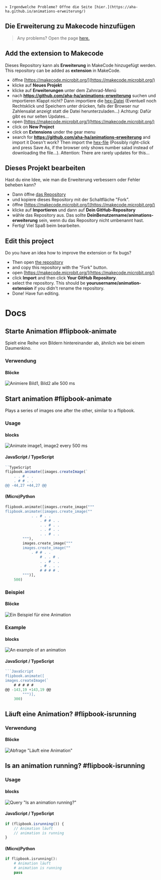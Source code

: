 	> Irgendwelche Probleme? Öffne die Seite [hier.](https://aha-ha.github.io/animations-erweiterung/)
## Die Erweiterung zu Makecode hinzufügen
> Any problems? Open the page [here.](https://aha-ha.github.io/animations-erweiterung/)
## Add the extension to Makecode
Dieses Repository kann als **Erweiterung** in MakeCode hinzugefügt werden.
This repository can be added as **extension** in MakeCode.
* öffne [https://makecode.microbit.org/](https://makecode.microbit.org/)
* klicke auf **Neues Projekt**
* klicke auf **Erweiterungen** unter dem Zahnrad-Menü
* nach **https://github.com/aha-ha/animations-erweiterung** suchen und importieren
Klappt nicht? Dann importiere die [hex-Datei](https://raw.githubusercontent.com/aha-ha/Files/main/flipbook-ext.hex) (Eventuell noch Rechtsklick und Speichern unter drücken, falls der Browser nur Zahlensalat anzeigt statt die Datei herunterzuladen...)
Achtung: Dafür gibt es nur selten Updates...
* open [https://makecode.microbit.org/](https://makecode.microbit.org/)
* click on **New Project**
* click on **Extensions** under the gear menu
* search for **https://github.com/aha-ha/animations-erweiterung** and import it
Doesn't work? Then import the [hex-file](https://raw.githubusercontent.com/aha-ha/Files/main/flipbook-ext.hex) (Possibly right-click and press Save As, if the browser only shows number salad instead of downloading the file...).
Attention: There are rarely updates for this...
## Dieses Projekt bearbeiten
Hast du eine Idee, wie man die Erweiterung verbessern oder Fehler beheben kann?
* Dann öffne [das Repository](https://github.com/aha-ha/animations-erweiterung)
* und kopiere dieses Repository mit der Schaltfläche "Fork".
* öffne [https://makecode.microbit.org/](https://makecode.microbit.org/)
* klicke auf **Importieren** und dann auf **Dein GitHub-Repository**
* wähle das Repository aus. Das sollte **DeinBenutzername/animations-erweiterung** sein, wenn du das Repository nicht umbenannt hast.
* Fertig! Viel Spaß beim bearbeiten.
## Edit this project
Do you have an idea how to improve the extension or fix bugs?
* Then open [the repository](https://github.com/aha-ha/animations-erweiterung)
* and copy this repository with the "Fork" button.
* open [https://makecode.microbit.org/](https://makecode.microbit.org/)
* click **Import** and then click **Your GitHub Repository**.
* select the repository. This should be **yourusername/animation-extension** if you didn't rename the repository.
* Done! Have fun editing.
# Docs
## Starte Animation #flipbook-animate
Spielt eine Reihe von Bildern hintereinander ab, ähnlich wie bei einem Daumenkino.
### Verwendung
#### Blöcke
![Animiere Bild1, Bild2 alle 500 ms](https://raw.githubusercontent.com/aha-ha/Files/main/Blocks1.png)
## Start animation #flipbook-animate
Plays a series of images one after the other, similar to a flipbook.
### Usage
#### blocks
![Animate image1, image2 every 500 ms](https://raw.githubusercontent.com/aha-ha/Files/main/Blocks4.png)
#### JavaScript / TypeScript
```TypeScript
``TypeScript
flipbook.animate([images.createImage(`
    . . # . .
    . # # . .
@@ -44,27 +44,27 @@
```
#### (Micro)Python
```Python
flipbook.animate([images.create_image("""
flipbook.animate([images.create_image(""
            . . # . .
                . # # . .
                . . # . .
                . . # . .
                . . # . .
        """),
        images.create_image("""
        images.create_image(""
            . # # . .
                # . . # .
                . . # . .
                . # . . .
                # # # # .
        """)],
    500)
```
### Beispiel
#### Blöcke
![Ein Beispiel für eine Animation](https://raw.githubusercontent.com/aha-ha/Files/main/Blocks2.png)
### Example
#### blocks
![An example of an animation](https://raw.githubusercontent.com/aha-ha/Files/main/Blocks5.png)
#### JavaScript / TypeScript
```TypeScript
```JavaScript
flipbook.animate([
images.createImage(`
    # # # # #
@@ -143,19 +143,19 @@
        """)],
    300)
```
## Läuft eine Animation? #flipbook-isrunning
### Verwendung
#### Blöcke
![Abfrage "Läuft eine Animation"](https://raw.githubusercontent.com/aha-ha/Files/main/Blocks3.png)
## Is an animation running? #flipbook-isrunning
### Usage
#### blocks
![Query "Is an animation running?"](https://raw.githubusercontent.com/aha-ha/Files/main/Blocks6.png)
#### JavaScript / TypeScript
```JavaScript
if (flipbook.isrunning()) {
	// Animation läuft
	// animation is running
}
```
#### (Micro)Python
```Python
if flipbook.isrunning():
    # Animation läuft
    # animation is running
    pass
```
